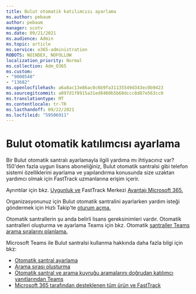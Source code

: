 ```yaml
---
title: Bulut otomatik katılımcısı ayarlama
ms.author: pebaum
author: pebaum
manager: scotv
ms.date: 09/21/2021
ms.audience: Admin
ms.topic: article
ms.service: o365-administration
ROBOTS: NOINDEX, NOFOLLOW
localization_priority: Normal
ms.collection: Adm_O365
ms.custom:
- "9000548"
- "13682"
ms.openlocfilehash: a6a8ac13e86ac0c6b9fa31135549d343ec0b9423
ms.sourcegitcommit: a097d1f8915a31ed8460b5b68dccc8d87e563cc0
ms.translationtype: MT
ms.contentlocale: tr-TR
ms.lasthandoff: 09/22/2021
ms.locfileid: "59506911"
---
```

# <a name="set-up-a-cloud-auto-attendant"></a>Bulut otomatik katılımcısı ayarlama

Bir Bulut otomatik santralı ayarlamayla ilgili yardıma mı ihtiyacınız var? 150'den fazla uygun lisans aboneliğiniz, Bulut otomatik santralsi gibi telefon sistemi özelliklerini ayarlama ve yapılandırma konusunda size uzaktan yardımcı olmak için FastTrack uzmanlarına erişim içerir.

Ayrıntılar için bkz. [Uygunluk ve](https://docs.microsoft.com/fasttrack/eligibility) FastTrack Merkezi [Avantajı Microsoft 365.](https://docs.microsoft.com/fasttrack/introduction#what-is-fasttrack-for-microsoft-365)

Organizasyonunuz için Bulut otomatik santralini ayarlarken yardım isteği göndermek için Hızlı Takip'te [oturum açma.](https://www.microsoft.com/fasttrack?rtc=1)

Otomatik santrallerin şu anda belirli lisans gereksinimleri vardır. Otomatik santralleri oluşturma ve ayarlama Teams için bkz. Otomatik [santraller Teams arama sıralarını planlama.](https://docs.microsoft.com/microsoftteams/what-are-phone-system-auto-attendants)

Microsoft Teams ile Bulut santralsi kullanma hakkında daha fazla bilgi için bkz:

- [Otomatik santral ayarlama](https://docs.microsoft.com/microsoftteams/create-a-phone-system-auto-attendant)
- [Arama sırası oluşturma](https://docs.microsoft.com/microsoftteams/create-a-phone-system-call-queue)
- [Otomatik santral ve arama kuyruğu aramalarını doğrudan katılımcı yanıtlarından Teams](https://docs.microsoft.com/microsoftteams/answer-auto-attendant-and-call-queue-calls)
- [Microsoft 365 tarafından desteklenen tüm ürün ve FastTrack](https://docs.microsoft.com/fasttrack/products-and-capabilities#office-365)
